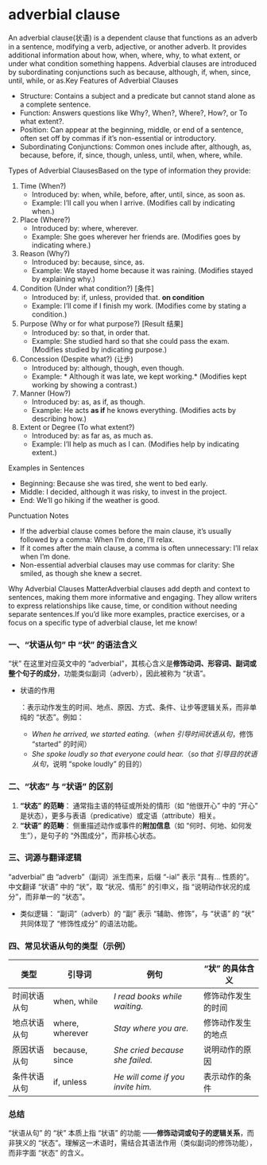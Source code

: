 # adverbial clause

An adverbial clause(状语) is a dependent clause that functions as an adverb in a sentence, modifying a verb, adjective, or another adverb. It provides additional information about how, when, where, why, to what extent, or under what condition something happens. Adverbial clauses are introduced by subordinating conjunctions such as because, although, if, when, since, until, while, or as.Key Features of Adverbial Clauses

- Structure: Contains a subject and a predicate but cannot stand alone as a complete sentence.
- Function: Answers questions like Why?, When?, Where?, How?, or To what extent?.
- Position: Can appear at the beginning, middle, or end of a sentence, often set off by commas if it’s non-essential or introductory.
- Subordinating Conjunctions: Common ones include after, although, as, because, before, if, since, though, unless, until, when, where, while.

Types of Adverbial ClausesBased on the type of information they provide:

1. Time (When?)  
   - Introduced by: when, while, before, after, until, since, as soon as.  
   - Example: I’ll call you when I arrive. (Modifies call by indicating when.)
2. Place (Where?)  
   - Introduced by: where, wherever.  
   - Example: She goes wherever her friends are. (Modifies goes by indicating where.)
3. Reason (Why?)  
   - Introduced by: because, since, as.  
   - Example: We stayed home because it was raining. (Modifies stayed by explaining why.)
4. Condition (Under what condition?)  [条件]
   - Introduced by: if, unless, provided that.   **on condition**
   - Example: I’ll come if I finish my work. (Modifies come by stating a condition.)
5. Purpose (Why or for what purpose?)  [Result 结果]
   - Introduced by: so that, in order that.  
   - Example: She studied hard so that she could pass the exam. (Modifies studied by indicating purpose.)
6. Concession (Despite what?)  (让步)
   - Introduced by: although, though, even though.  
   - Example: * Although it was late, we kept working.* (Modifies kept working by showing a contrast.)
7. Manner (How?)  
   - Introduced by: as, as if, as though.  
   - Example: He acts  **as if**  he knows everything. (Modifies acts by describing how.)
8. Extent or Degree (To what extent?)  
   - Introduced by: as far as, as much as.  
   - Example: I’ll help as much as I can. (Modifies help by indicating extent.)

Examples in Sentences

- Beginning: Because she was tired, she went to bed early.  
- Middle: I decided, although it was risky, to invest in the project.  
- End: We’ll go hiking if the weather is good.

Punctuation Notes

- If the adverbial clause comes before the main clause, it’s usually followed by a comma: When I’m done, I’ll relax.
- If it comes after the main clause, a comma is often unnecessary: I’ll relax when I’m done.
- Non-essential adverbial clauses may use commas for clarity: She smiled, as though she knew a secret.

Why Adverbial Clauses MatterAdverbial clauses add depth and context to sentences, making them more informative and engaging. They allow writers to express relationships like cause, time, or condition without needing separate sentences.If you’d like more examples, practice exercises, or a focus on a specific type of adverbial clause, let me know!



### 一、“状语从句” 中 “状” 的语法含义

“状” 在这里对应英文中的 “adverbial”，其核心含义是**修饰动词、形容词、副词或整个句子的成分**，功能类似副词（adverb），因此被称为 “状语”。

- 状语的作用

  ：表示动作发生的时间、地点、原因、方式、条件、让步等逻辑关系，而非单纯的 “状态”。例如：

  - *When he arrived, we started eating.*（*when 引导时间状语从句*，修饰 “started” 的时间）
  - *She spoke loudly so that everyone could hear.*（*so that 引导目的状语从句*，说明 “spoke loudly” 的目的）

### 二、“状态” 与 “状语” 的区别

1. **“状态” 的范畴**：
   通常指主语的特征或所处的情形（如 “他很开心” 中的 “开心” 是状态），更多与表语（predicative）或定语（attribute）相关。
2. **“状语” 的范畴**：
   侧重描述动作或事件的**附加信息**（如 “何时、何地、如何发生”），是句子的 “外围成分”，而非核心状态。

### 三、词源与翻译逻辑

“adverbial” 由 “adverb”（副词）派生而来，后缀 “-ial” 表示 “具有… 性质的”。中文翻译 “状语” 中的 “状”，取 “状况、情形” 的引申义，指 “说明动作状况的成分”，而非单一的 “状态”。

- 类似逻辑：
  “副词”（adverb）的 “副” 表示 “辅助、修饰”，与 “状语” 的 “状” 共同体现了 “修饰性成分” 的语法功能。

### 四、常见状语从句的类型（示例）

| 类型         | 引导词          | 例句                              | “状” 的具体含义    |
| ------------ | --------------- | --------------------------------- | ------------------ |
| 时间状语从句 | when, while     | *I read books while waiting.*     | 修饰动作发生的时间 |
| 地点状语从句 | where, wherever | *Stay where you are.*             | 修饰动作发生的地点 |
| 原因状语从句 | because, since  | *She cried because she failed.*   | 说明动作的原因     |
| 条件状语从句 | if, unless      | *He will come if you invite him.* | 表示动作的条件     |

### 总结

“状语从句” 的 “状” 本质上指 “状语” 的功能 ——**修饰动词或句子的逻辑关系**，而非狭义的 “状态”。理解这一术语时，需结合其语法作用（类似副词的修饰功能），而非字面 “状态” 的含义。

